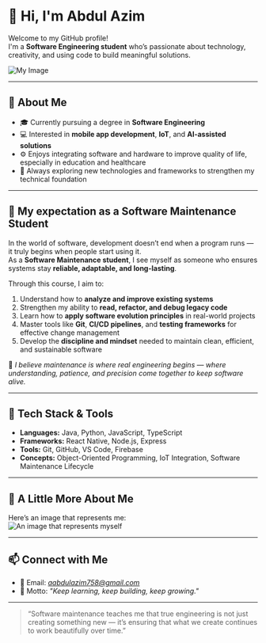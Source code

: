 # 👋 Hi, I'm Abdul Azim

Welcome to my GitHub profile!  
I'm a **Software Engineering student** who’s passionate about technology, creativity, and using code to build meaningful solutions.

![My Image](https://t4.ftcdn.net/jpg/01/96/63/77/240_F_196637738_JddWJszm0zDOWFvldat1rOCEawn7q4rz.jpg)

---

## 🎯 About Me

- 🎓 Currently pursuing a degree in **Software Engineering**
- 💻 Interested in **mobile app development**, **IoT**, and **AI-assisted solutions**
- ⚙️ Enjoys integrating software and hardware to improve quality of life, especially in education and healthcare
- 🌱 Always exploring new technologies and frameworks to strengthen my technical foundation

---

## 🧩 My expectation as a Software Maintenance Student

In the world of software, development doesn’t end when a program runs — it truly begins when people start using it.  
As a **Software Maintenance student**, I see myself as someone who ensures systems stay **reliable, adaptable, and long-lasting**.

Through this course, I aim to:
1. Understand how to **analyze and improve existing systems**
2. Strengthen my ability to **read, refactor, and debug legacy code**
3. Learn how to **apply software evolution principles** in real-world projects  
4. Master tools like **Git**, **CI/CD pipelines**, and **testing frameworks** for effective change management  
5. Develop the **discipline and mindset** needed to maintain clean, efficient, and sustainable software  

💬 *I believe maintenance is where real engineering begins — where understanding, patience, and precision come together to keep software alive.*

---

## 🧰 Tech Stack & Tools

- **Languages:** Java, Python, JavaScript, TypeScript  
- **Frameworks:** React Native, Node.js, Express  
- **Tools:** Git, GitHub, VS Code, Firebase  
- **Concepts:** Object-Oriented Programming, IoT Integration, Software Maintenance Lifecycle  

---

## 📸 A Little More About Me

Here’s an image that represents me:  
![An image that represents myself](./myself_image.png)

---

## 📫 Connect with Me

- 📧 Email: *aabdulazim758@gmail.com*  
- 🧠 Motto: *"Keep learning, keep building, keep growing."*

---

> “Software maintenance teaches me that true engineering is not just creating something new — it’s ensuring that what we create continues to work beautifully over time.”
